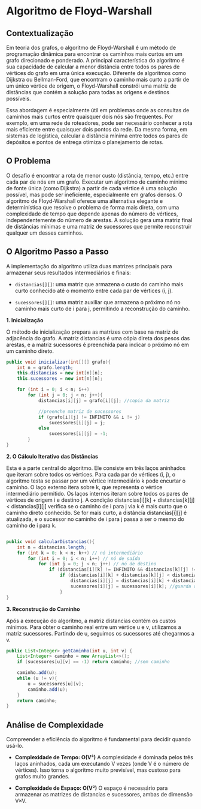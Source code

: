 # **Algoritmo de Floyd-Warshall**

## **Contextualização**

Em teoria dos grafos, o algoritmo de Floyd-Warshall é um método de programação dinâmica para encontrar os caminhos mais curtos em um grafo direcionado e ponderado. A principal característica do algoritmo é sua capacidade de calcular a menor distância entre todos os pares de vértices do grafo em uma única execução. Diferente de algoritmos como Dijkstra ou Bellman-Ford, que encontram o caminho mais curto a partir de um único vértice de origem, o Floyd-Warshall constrói uma matriz de distâncias que contém a solução para todas as origens e destinos possíveis.

Essa abordagem é especialmente útil em problemas onde as consultas de caminhos mais curtos entre quaisquer dois nós são frequentes. Por exemplo, em uma rede de roteadores, pode ser necessário conhecer a rota mais eficiente entre quaisquer dois pontos da rede. Da mesma forma, em sistemas de logística, calcular a distância mínima entre todos os pares de depósitos e pontos de entrega otimiza o planejamento de rotas.

## **O Problema**

O desafio é encontrar a rota de menor custo (distância, tempo, etc.) entre cada par de nós em um grafo. Executar um algoritmo de caminho mínimo de fonte única (como Dijkstra) a partir de cada vértice é uma solução possível, mas pode ser ineficiente, especialmente em grafos densos. O algoritmo de Floyd-Warshall oferece uma alternativa elegante e determinística que resolve o problema de forma mais direta, com uma complexidade de tempo que depende apenas do número de vértices, independentemente do número de arestas. A solução gera uma matriz final de distâncias mínimas e uma matriz de sucessores que permite reconstruir qualquer um desses caminhos.

## **O Algoritmo Passo a Passo**

A implementação do algoritmo utiliza duas matrizes principais para armazenar seus resultados intermediários e finais:

  * `distancias[][]`: uma matriz que armazena o custo do caminho mais curto conhecido até o momento entre cada par de vértices (i, j).

  * `sucessores[][]`: uma matriz auxiliar que armazena o próximo nó no caminho mais curto de i para j, permitindo a reconstrução do caminho.

**1. Inicialização**

O método de inicialização prepara as matrizes com base na matriz de adjacência do grafo. A matriz distancias é uma cópia direta dos pesos das arestas, e a matriz sucessores é preenchida para indicar o próximo nó em um caminho direto.

```java
public void inicializar(int[][] grafo){
    int n = grafo.length;
    this.distancias = new int[n][n];
    this.sucessores = new int[n][n];

    for (int i = 0; i < n; i++)
        for (int j = 0; j < n; j++){
            distancias[i][j] = grafo[i][j]; //copia da matriz

            //preenche matriz de sucessores
            if (grafo[i][j] != INFINITO && i != j)
                sucessores[i][j] = j;
            else 
                sucessores[i][j] = -1;
        }
}
```

**2. O Cálculo Iterativo das Distâncias**

Esta é a parte central do algoritmo. Ele consiste em três laços aninhados que iteram sobre todos os vértices. Para cada par de vértices (i, j), o algoritmo testa se passar por um vértice intermediário k pode encurtar o caminho.
O laço externo itera sobre k, que representa o vértice intermediário permitido.
Os laços internos iteram sobre todos os pares de vértices de origem i e destino j.
A condição distancias[i][k] + distancias[k][j] < distancias[i][j] verifica se o caminho de i para j via k é mais curto que o caminho direto conhecido.
Se for mais curto, a distância distancias[i][j] é atualizada, e o sucessor no caminho de i para j passa a ser o mesmo do caminho de i para k.

```java

public void calcularDistancias(){
    int n = distancias.length;
    for (int k = 0; k < n; k++) // nó intermediário
        for (int i = 0; i < n; i++) // nó de saída
            for (int j = 0; j < n; j++) // nó de destino
                if (distancias[i][k] != INFINITO && distancias[k][j] != INFINITO) 
                    if (distancias[i][k] + distancias[k][j] < distancias[i][j]){ 
                        distancias[i][j] = distancias[i][k] + distancias[k][j]; // atualiza a distância
                        sucessores[i][j] = sucessores[i][k]; //guarda o nó intermediário;
                    }
}
```

**3. Reconstrução do Caminho**

Após a execução do algoritmo, a matriz distancias contém os custos mínimos. Para obter o caminho real entre um vértice u e v, utilizamos a matriz sucessores. Partindo de u, seguimos os sucessores até chegarmos a v.

```java
public List<Integer> getCaminho(int u, int v) {
    List<Integer> caminho = new ArrayList<>();
    if (sucessores[u][v] == -1) return caminho; //sem caminho

    caminho.add(u);
    while (u != v){
        u = sucessores[u][v];
        caminho.add(u);
    }
    return caminho;
}
```

## **Análise de Complexidade**
Compreender a eficiência do algoritmo é fundamental para decidir quando usá-lo.

  * **Complexidade de Tempo: O(V³)**
  A complexidade é dominada pelos três laços aninhados, cada um executando V vezes (onde V é o número de vértices). Isso torna o algoritmo muito previsível, mas custoso para grafos muito grandes.

  * **Complexidade de Espaço: O(V²)**
  O espaço é necessário para armazenar as matrizes de distancias e sucessores, ambas de dimensão V×V.